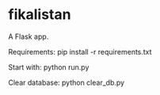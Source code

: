 fikalistan
==========

A Flask app.

Requirements:
pip install -r requirements.txt

Start with:
python run.py

Clear database:
python clear_db.py